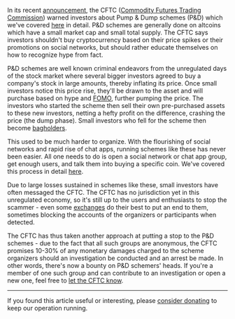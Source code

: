 In its recent [announcement][link], the CFTC ([Commodity Futures Trading Commission][cftc]) warned investors about Pump & Dump schemes (P&D) which we've covered [here][ovdje] in detail. P&D schemes are generally done on altcoins which have a small market cap and small total supply. The CFTC says investors shouldn't buy cryptocurrency based on their price spikes or their promotions on social networks, but should rather educate themselves on how to recognize hype from fact.

P&D schemes are well known criminal endeavors from the unregulated days of the stock market where several bigger investors agreed to buy a company's stock in large amounts, thereby inflating its price. Once small investors notice this price rise, they'll be drawn to the asset and will purchase based on hype and [FOMO], further pumping the price. The investors who started the scheme then sell their own pre-purchased assets to these new investors, netting a hefty profit on the difference, crashing the price (the dump phase). Small investors who fell for the scheme then become [bagholders][bag].

This used to be much harder to organize. With the flourishing of social networks and rapid rise of chat apps, running schemes like these has never been easier. All one needs to do is open a social network or chat app group, get enough users, and talk them into buying a specific coin. We've covered this process in detail [here][ovdje].

Due to large losses sustained in schemes like these, small investors have often messaged the CFTC. The CFTC has no jurisdiction yet in this unregulated economy, so it's still up to the users and enthusiasts to stop the scammer - even some [exchanges][exc] do their best to put an end to them, sometimes blocking the accounts of the organizers or participants when detected.

The CFTC has thus taken another approach at putting a stop to the P&D schemes - due to the fact that all such groups are anonymous, the CFTC promises 10-30% of any monetary damages charged to the scheme organizers should an investigation be conducted and an arrest be made. In other words, there's now a bounty on P&D schemers' heads. If you're a member of one such group and can contribute to an investigation or open a new one, feel free to [let the CFTC know][report].

---

If you found this article useful or interesting, please [consider donating][donate] to keep our operation running.

[donate]: https://bitfalls.com/donate
[report]: http://www.cftc.gov/ConsumerProtection/FileaTiporComplaint/index.htm
[link]: http://www.cftc.gov/idc/groups/public/@customerprotection/documents/file/customeradvisory_pumpdump0218.pdf
[alt]: https://bitfalls.com/hr/glossary/#alt-coins
[bag]: https://bitfalls.com/hr/glossary/#bagholder
[exc]: https://bitfalls.com/hr/glossary/#exchange
[shit]: https://bitfalls.com/hr/glossary/#ath
[ovdje]: https://bitfalls.com/hr/2018/01/12/anatomy-pump-dump-group/
[cc]: https://bitfalls.com/hr/2017/08/20/cryptocurrency/
[cftc]: http://www.cftc.gov/index.htm
[FOMO]: https://bitfalls.com/hr/glossary/#fomo
